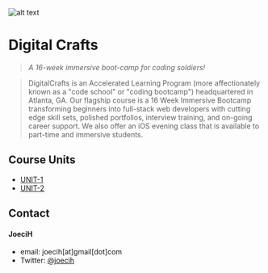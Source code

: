 
![alt text][logo]
 
[logo]: http://www.digitalcrafts.com/sites/all/themes/digitalcrafts/images/digitalcrafts-site-logo.png "Digital Crafts"

# Digital Crafts


> *A 16-week immersive boot-camp for coding soldiers!*

> DigitalCrafts is an Accelerated Learning Program (more affectionately known as a "code school" or "coding bootcamp") headquartered in Atlanta, GA.  Our flagship course is a 16 Week Immersive Bootcamp transforming beginners into full-stack web developers with cutting edge skill sets, polished portfolios, interview training, and on-going career support. We also offer an iOS evening class that is available to part-time and immersive students.


## Course Units
* [UNIT-1](https://github.com/joecih/DigitalCrafts2016/blob/master/Unit1/README.md)
* [UNIT-2](tbd)


## Contact
#### JoeciH
* email: joecih[at]gmail[dot]com
* Twitter: [@joecih](https://twitter.com/joecih "joecih on twitter")

